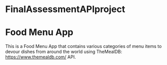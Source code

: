 # FinalAssessmentAPIproject

# Food Menu App
This is a Food Menu App that contains various categories of menu items to devour dishes from around the world using TheMealDB: https://www.themealdb.com/ API. 
